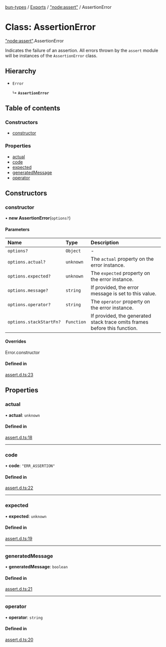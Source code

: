 [bun-types](https://github.com/oven-sh/bun-types/blob/master/api-docs/README.md) / [Exports](https://github.com/oven-sh/bun-types/blob/master/api-docs/modules.md) / ["node:assert"](https://github.com/oven-sh/bun-types/blob/master/api-docs/modules/node_assert_.md) / AssertionError

# Class: AssertionError

["node:assert"](https://github.com/oven-sh/bun-types/blob/master/api-docs/modules/node_assert_.md).AssertionError

Indicates the failure of an assertion. All errors thrown by the `assert` module
will be instances of the `AssertionError` class.

## Hierarchy

- `Error`

  ↳ **`AssertionError`**

## Table of contents

### Constructors

- [constructor](https://github.com/oven-sh/bun-types/blob/master/api-docs/classes/node_assert_.AssertionError.md#constructor)

### Properties

- [actual](https://github.com/oven-sh/bun-types/blob/master/api-docs/classes/node_assert_.AssertionError.md#actual)
- [code](https://github.com/oven-sh/bun-types/blob/master/api-docs/classes/node_assert_.AssertionError.md#code)
- [expected](https://github.com/oven-sh/bun-types/blob/master/api-docs/classes/node_assert_.AssertionError.md#expected)
- [generatedMessage](https://github.com/oven-sh/bun-types/blob/master/api-docs/classes/node_assert_.AssertionError.md#generatedmessage)
- [operator](https://github.com/oven-sh/bun-types/blob/master/api-docs/classes/node_assert_.AssertionError.md#operator)

## Constructors

### constructor

• **new AssertionError**(`options?`)

#### Parameters

| Name | Type | Description |
| :------ | :------ | :------ |
| `options?` | `Object` | - |
| `options.actual?` | `unknown` | The `actual` property on the error instance. |
| `options.expected?` | `unknown` | The `expected` property on the error instance. |
| `options.message?` | `string` | If provided, the error message is set to this value. |
| `options.operator?` | `string` | The `operator` property on the error instance. |
| `options.stackStartFn?` | `Function` | If provided, the generated stack trace omits frames before this function. |

#### Overrides

Error.constructor

#### Defined in

[assert.d.ts:23](https://github.com/valgaze/bun-types/blob/6f8dbf8/assert.d.ts#L23)

## Properties

### actual

• **actual**: `unknown`

#### Defined in

[assert.d.ts:18](https://github.com/valgaze/bun-types/blob/6f8dbf8/assert.d.ts#L18)

___

### code

• **code**: ``"ERR_ASSERTION"``

#### Defined in

[assert.d.ts:22](https://github.com/valgaze/bun-types/blob/6f8dbf8/assert.d.ts#L22)

___

### expected

• **expected**: `unknown`

#### Defined in

[assert.d.ts:19](https://github.com/valgaze/bun-types/blob/6f8dbf8/assert.d.ts#L19)

___

### generatedMessage

• **generatedMessage**: `boolean`

#### Defined in

[assert.d.ts:21](https://github.com/valgaze/bun-types/blob/6f8dbf8/assert.d.ts#L21)

___

### operator

• **operator**: `string`

#### Defined in

[assert.d.ts:20](https://github.com/valgaze/bun-types/blob/6f8dbf8/assert.d.ts#L20)
